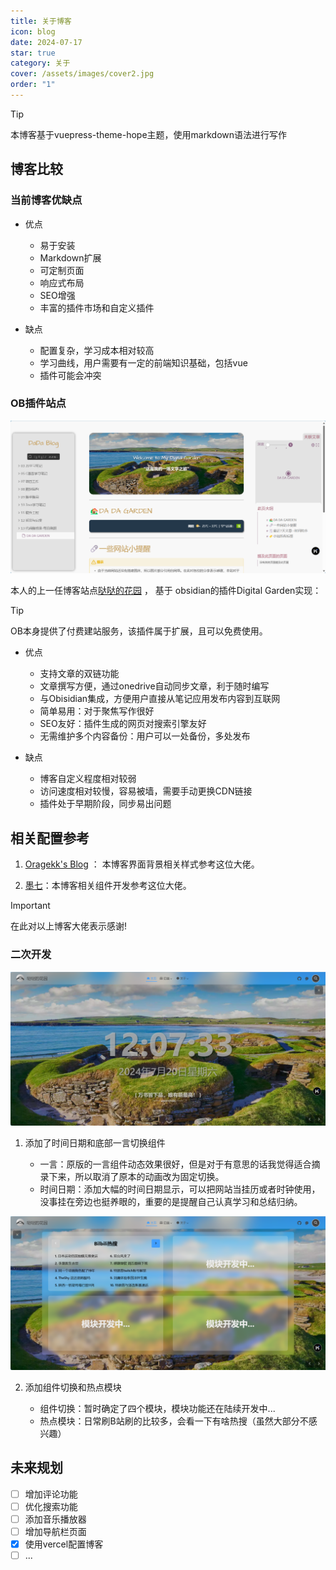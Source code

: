 ```yaml
---
title: 关于博客
icon: blog
date: 2024-07-17
star: true
category: 关于
cover: /assets/images/cover2.jpg
order: "1"
---
```

> [!tip]
> 本博客基于vuepress-theme-hope主题，使用markdown语法进行写作

## 博客比较

### 当前博客优缺点

- 优点
    - 易于安装
    - Markdown扩展
    - 可定制页面
    - 响应式布局
    - SEO增强
    - 丰富的插件市场和自定义插件

- 缺点
    - 配置复杂，学习成本相对较高
    - 学习曲线，用户需要有一定的前端知识基础，包括vue
    - 插件可能会冲突

### OB插件站点

![上一任博客站点图](./images/the-first-blog.png)

本人的上一任博客站点[哒哒的花园](https://www.dadagarden.fun/) ， 基于
obsidian的插件Digital Garden实现： 

> [!tip]
> OB本身提供了付费建站服务，该插件属于扩展，且可以免费使用。

- 优点
    - 支持文章的双链功能
    - 文章撰写方便，通过onedrive自动同步文章，利于随时编写
    - 与Obisidian集成，方便用户直接从笔记应用发布内容到互联网
    - 简单易用：对于聚焦写作很好
    - SEO友好：插件生成的网页对搜索引擎友好
    - 无需维护多个内容备份：用户可以一处备份，多处发布

- 缺点
    - 博客自定义程度相对较弱
    - 访问速度相对较慢，容易被墙，需要手动更换CDN链接
    - 插件处于早期阶段，同步易出问题

## 相关配置参考

1. [Oragekk's Blog](https://oragekk.me/) ： 本博客界面背景相关样式参考这位大佬。

2. [墨七](https://blog.mo7.cc/)：本博客相关组件开发参考这位大佬。

> [!important] 
> 在此对以上博客大佬表示感谢!

### 二次开发

![时间一言组件](./images/时间一言组件.png)

1. 添加了时间日期和底部一言切换组件

	- 一言：原版的一言组件动态效果很好，但是对于有意思的话我觉得适合摘录下来，所以取消了原本的动画改为固定切换。
	- 时间日期：添加大幅的时间日期显示，可以把网站当挂历或者时钟使用，没事挂在旁边也挺养眼的，重要的是提醒自己认真学习和总结归纳。

![组件切换与热点](./images/组件切换.png)

2. 添加组件切换和热点模块

	- 组件切换：暂时确定了四个模块，模块功能还在陆续开发中...
	- 热点模块：日常刷B站刷的比较多，会看一下有啥热搜（虽然大部分不感兴趣）
## 未来规划

- [ ] 增加评论功能
- [ ] 优化搜索功能
- [ ]  添加音乐播放器
- [ ] 增加导航栏页面
- [x] 使用vercel配置博客
- [ ]  ...
